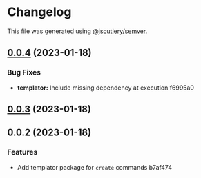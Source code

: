 # Changelog

This file was generated using [@jscutlery/semver](https://github.com/jscutlery/semver).

## [0.0.4](///compare/templator@0.0.3...templator@0.0.4) (2023-01-18)


### Bug Fixes

* **templator:** Include missing dependency at execution f6995a0

## [0.0.3](///compare/templator@0.0.2...templator@0.0.3) (2023-01-18)

## 0.0.2 (2023-01-18)


### Features

* Add templator package for `create` commands b7af474
